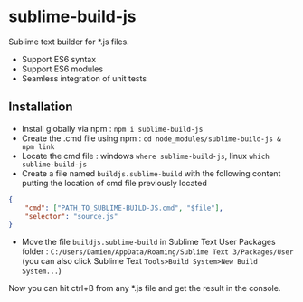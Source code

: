 # sublime-build-js

Sublime text builder for *.js files.

- Support ES6 syntax
- Support ES6 modules
- Seamless integration of unit tests

## Installation

- Install globally via npm : `npm i sublime-build-js`
- Create the .cmd file using npm : `cd node_modules/sublime-build-js & npm link`
- Locate the cmd file : windows `where sublime-build-js`, linux `which sublime-build-js`
- Create a file named `buildjs.sublime-build` with the following content putting the location of cmd file previously located

```json
{
	"cmd": ["PATH_TO_SUBLIME-BUILD-JS.cmd", "$file"],
	"selector": "source.js"
}
```

- Move the file `buildjs.sublime-build` in Sublime Text User Packages folder : `C:/Users/Damien/AppData/Roaming/Sublime Text 3/Packages/User` (you can also click Sublime Text `Tools>Build System>New Build System...`)

Now you can hit ctrl+B from any *.js file and get the result in the console.
